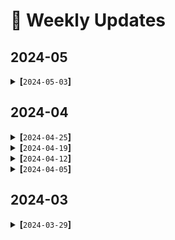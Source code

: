 # 📆 Weekly Updates

## 2024-05

<details closed><summary><b>[</b><code>2024-05-03</code><b>]</b></summary>

1. Updates:
    - Working on testing new software stack (with `CUDA=12.2`) on Polaris
        - Building + testing base `conda/2024-04-29` environment
        - Verified and confirmed Dolma v1.7 with new software stack on Polaris
    - Attended RIKEN / Argonne AuroraGPT Collabotation
    - Working with Intel to identify / resolve flash attention issue on Sunspot
    - Working on mechanism for converting Megatron checkpoints to Huggingface compatible format
2. Blockers:
    - Software upgrade on Polaris
    - Queue depths on Sunspot

</details>


## 2024-04


<details closed><summary><b>[</b><code>2024-04-25</code><b>]</b></summary>

1. Updates:
    - distributed initial checkpoint **for testing functionality** of
      `aGPT-7B-P`.
        - details:
            - trained on 48 Nodes of Polaris
            - 4600 iterations
            - total of ~ 14 B tokens
    - Installed + tested new software stack on Sirius using `CUDA==12.2`
        - Removed hard `apex` dependency, will fallback to native `torch`
          implementations
    - added option to run in `DEBUG`  mode (i.e. `DEBUG=1 bash train_llama_alcf.sh`)
        - essentially just sets set -euxo pipefail [here](https://github.com/argonne-lcf/Megatron-DeepSpeed/blob/76816429d49a3160c15aa76efac223bda0d851f6/train_llama_alcf.sh#L8-L11) in `train_llama_alcf.sh#L8-L11`
    - Tested pre-training with full `dolma-v1.7` on Sunspot
        - added `dolma==1.7` data file lists to [`ALCF/data-lists/sunspot/*.txt`](https://github.com/argonne-lcf/Megatron-DeepSpeed/tree/main/ALCF/data-lists/sunspot)
        - added [`ALCF/sunspot-env.sh`](https://github.com/argonne-lcf/Megatron-DeepSpeed/blob/main/ALCF/sunspot-env.sh)
        - fixed `--use-flash-attn-builder` issue on Sunspot that was introduced from
          [recent change](https://github.com/microsoft/Megatron-DeepSpeed/commit/3c5f47563f697702c1e305fa01b7563f54b747fc)
          in microsoft/Megatron-DeepSpeed 
            - to disable `flash-attn` on Sunspot, run with:

              ```bash
              $ NO_FLASH_ATTN=1 bash train_llama_alcf.sh
              ```
    - added:
        - [ALCF/test_sunspot.sh](https://github.com/argonne-lcf/Megatron-DeepSpeed/blob/main/ALCF/test_sunspot.sh)
        - [ALCF/test_sirius.sh](https://github.com/argonne-lcf/Megatron-DeepSpeed/blob/main/ALCF/test_sirius.sh)
        - to run:
            - Launch interactive job (`qsub -I ...`)
            - Activate your `conda` environment
            - Navigate into `argonne-lcf/Megatron-DeepSpeed`, and launch:
              ```bash
              $ ALCF/test_sunspot.sh
              ```
        - **NOTE**: you may need to modify this `setup_conda()` function to
          properly use your personal conda environment

2. Blockers:
    - Polaris down for maintenance from 2024-04-22 to 2024-04-25
        - During downtime, worked on building + verifying software stack on
        Sirius to ensure everything works for Polaris' return

</details>

<details closed><summary><b>[</b><code>2024-04-19</code><b>]</b></summary>

1. Updates:
    - Working on gathering checkpoints to send to other teams for testing workflow / pipeline functionality
        - $\text{\textcolor{red}{NOTE}}$: **This is strictly to test for functionality**.
       	    - The models contained in the provided checkpoints should not be expected to output anything meaningful. 
    - Ongoing work to test methods for preventing "catastrophic loss" spikes during training
        - Catastrophic loss spikes seem to occur immediately at the end of the learning rate warmup and can cause the training run to crash with `NaN`
            - Ongoing work to confirm this is the case and to device strategy for alleviating
        - Added support for new optimizers:
            - [deepspeed.ops.FusedLamb](https://deepspeed.readthedocs.io/en/latest/_modules/deepspeed/ops/lamb/fused_lamb.html#FusedLamb)
            - [facebookresearch/schedule_free](https://github.com/facebookresearch/schedule_free)
                - [Fix checkpointing with `schedulefree.*` optimizers](https://github.com/argonne-lcf/Megatron-DeepSpeed/commit/aa2cd591cec5a355b59abd5ec248aed1f462f79f)
                - [Add support for `schedulefree.{AdamWScheduleFree,SGDScheduleFree}`](https://github.com/argonne-lcf/Megatron-DeepSpeed/commit/4e5c38321ca8d099b8bdad6fb0d47c54febd483e)

            - \[WIP\] [GaLore](github.com/jiaweizzhao/galore) with 8bit support
    - Downloaded + Tokenized latest release of Dolma dataset (v1.7) on both Polaris and Sunspot
    - Multiple meetings with team from Intel to discuss:
        - status of upcoming drop with fix for `flash-attn` on XPU
        - Experiments to run for benchmarking / profiling 70B + 1T model(s)

2. Blockers:
    - Waiting for Polaris upgrade to `CUDA=12.2` next week which should give performance improvements

</details>


<details closed><summary><b>[</b><code>2024-04-12</code><b>]</b></summary>

1. Updates:
    - Finished tokenization of Dolma dataset on Sunspot
    - Working with Intel to test new release of Flash Attention on Sunspot. 
        - Should close delta between loss curves previously seen with and without Flash Attn


2. Blockers:
    - Gordon Bell runs / effort on Polaris
 
</details>

<details closed><summary><b>[</b><code>2024-04-05</code><b>]</b></summary>

1. Updates:
    - **Convergence on XPU**
        - Identified ambiguity in optimizer creation that appeared to be impacting convergence on XPU
        - [Pushed fix](https://github.com/argonne-lcf/Megatron-DeepSpeed/commit/038109af825d62029f00c9717a2948b2adafa362) and tested / confirmed that loss curves match across {Polaris, Sunspot}

            <details closed><summary>Convergence Fix</summary>

            ![image](https://github.com/auroraGPT-ANL/training/assets/5234251/9d5e76c4-6416-4413-a51d-ae2a5143cc9e)

            </details>

        - Split up creation logic for creating different optimizers, [added support](https://github.com/argonne-lcf/Megatron-DeepSpeed/commit/5b9ad9a91d71c9b0573e6ba678ff1d2355a587f1) for `--optimizer={apex.adam, apex.sgd, torch.optim.Adam, torch.optim.AdamW}`

    - **Training on Sunspot**
        - New release of Dolma dataset broke our existing {download, tokenization} code
        - Patched our code to work with new version and download of full dataset (~5.6 TB) in process
    - **Training on Polaris**
        - Still working to confirm that our mechanism for skipping bad training steps is effective at preventing `NaN` values from back-propagating, resulting in a crash.
        - This is due in part to:
            - Efforts being refocused to fix apparent convergence issue on Sunspot, which is now complete.
            - The `argonne_tpc` project burned through its allocation on Polaris and jobs were being submitted to `backfill` queue 
                - [x] fixed as of 2024-04-04
            - Large queue depth on Polaris due to upcoming SC + GB deadlines

2. Blockers:
4. References:
5. Shoutouts:

</details>

## 2024-03

<details closed><summary><b>[</b><code>2024-03-29</code><b>]</b></summary>

- Updates:
    - Working on gathering performance measurements for Llama2-70B architecture on Polaris / Sunspot.
    - Ongoing effort to train full Llama-7B architecture with Dolma dataset on Polaris.
        - We observed that, shortly after the learning rate warmup completes, the loss curve begins to have significant spikes that cause the training procedure to crash with `NaN`. 
        - To mitigate this, we've implemented a mechanism for manually skipping the backpropagation update when this happens. If this method works effectively, we will automate it in the training pipeline.
    - Convergence issues on Aurora / Sunspot (PVC)
        - When training with identical configs on Polaris / Sunspot, we observed a disagreement in their loss curves. Specifically, we notice that the loss curve on PVC seems to plateau (as shown in the figure below).
        - Through an exhaustive debugging process, we were able to identify that the issue is resulting from an ambiguity in how Megatron-DeepSpeed creates the internal optimizer states. A method for resolving the issue has been proposed, and ongoing work to verify this is underway.
    - Training on Sunspot
        - In order to make progress while Aurora is unavailable we will continue pre-training on Sunspot. This requires creating (and tokenizing) an additional copy of the Dolma dataset on the `gila` filesystem. This is currently a work in progress.
- Blockers:
    - Jobs on Polaris have been slow to get through the queue due to the upcoming Gordon Bell submission deadline.
    - This has made it difficult to confirm the effectiveness of our "loss spike mitigation" technique, though tests have been ongoing at smaller scales.
    - Full scale pre-training on Sunspot had (previously) been blocked by the apparent convergence issue, and effort was re-focused to try and quickly tackle this issue.
        - We believe this issue has now been identified and a fix proposed. Once Sunspot is back online Monday, we will be able to perform these tests.
- References (links to any meeting notes, files, presentations to support
    - ![intel-convergence](0001-Work/Aurora-GPT/0001-AuroraGPT/assets/intel-convergence-issue.png)
- Shoutouts (if you want):

</details>
